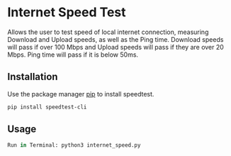 # Internet Speed Test

Allows the user to test speed of local internet connection, measuring Download and Upload speeds, as well as the Ping time. Download speeds will pass if over 100 Mbps and Upload speeds will pass if they are over 20 Mbps. Ping time will pass if it is below 50ms.

## Installation

Use the package manager [pip](https://pip.pypa.io/en/stable/) to install speedtest.

```bash
pip install speedtest-cli
```

## Usage

```python
Run in Terminal: python3 internet_speed.py
```
